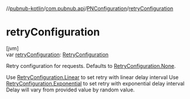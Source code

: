 //[pubnub-kotlin](../../../index.md)/[com.pubnub.api](../index.md)/[PNConfiguration](index.md)/[retryConfiguration](retry-configuration.md)

# retryConfiguration

[jvm]\
var [retryConfiguration](retry-configuration.md): [RetryConfiguration](../../com.pubnub.api.retry/-retry-configuration/index.md)

Retry configuration for requests. Defaults to [RetryConfiguration.None](../../com.pubnub.api.retry/-retry-configuration/-none/index.md).

Use [RetryConfiguration.Linear](../../com.pubnub.api.retry/-retry-configuration/-linear/index.md) to set retry with linear delay interval Use [RetryConfiguration.Exponential](../../com.pubnub.api.retry/-retry-configuration/-exponential/index.md) to set retry with exponential delay interval Delay will vary from provided value by random value.
